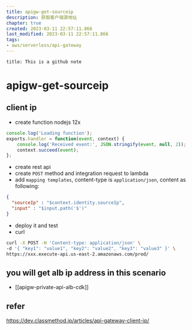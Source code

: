 ```yaml
---
title: apigw-get-sourceip
description: 获取客户端源地址
chapter: true
created: 2023-03-11 22:57:11.866
last_modified: 2023-03-11 22:57:11.866
tags: 
- aws/serverless/api-gateway 
---
```

```ad-attention
title: This is a github note

```
# apigw-get-sourceip

## client ip 
- create function nodejs 12x
```js
console.log('Loading function');
exports.handler = function(event, context) {
    console.log('Received event:', JSON.stringify(event, null, 2));
    context.succeed(event);
};
```

- create rest api 
- create `POST` method and integration request to lambda
- add `mapping templates`, content-type is `application/json`,  content as following:
```json
{
  "sourceIp" : "$context.identity.sourceIp",
  "input" : "$input.path('$')"
}
```

- deploy it and test 
- curl
```sh
curl -X POST -H 'Content-type: application/json' \
-d '{ "key1": "value1", "key2": "value2", "key3": "value3" }' \
https://xxx.execute-api.us-east-2.amazonaws.com/prod/

```


## you will get alb ip address in this scenario
- [[apigw-private-api-alb-cdk]]

## refer
https://dev.classmethod.jp/articles/api-gateway-client-ip/

